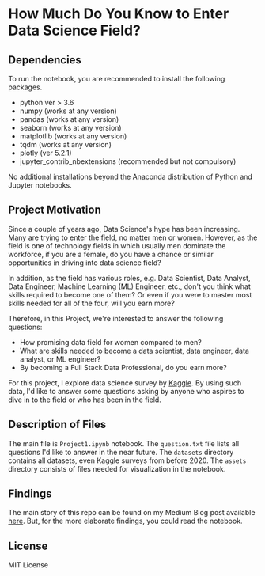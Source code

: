 # How Much Do You Know to Enter Data Science Field?

## Dependencies
To run the notebook, you are recommended to install the following packages.
- python ver > 3.6
- numpy (works at any version)
- pandas (works at any version)
- seaborn (works at any version)
- matplotlib (works at any version)
- tqdm (works at any version)
- plotly (ver 5.2.1)
- jupyter_contrib_nbextensions (recommended but not compulsory)
 
No additional installations beyond the Anaconda distribution of Python and Jupyter notebooks.

## Project Motivation
Since a couple of years ago, Data Science's hype has been increasing. Many are trying to enter the field, no matter men or women. However, as the field is one of technology fields in which usually men dominate the workforce, if you are a female, do you have a chance or similar opportunities in driving into data science field?

In addition, as the field has various roles, e.g. Data Scientist, Data Analyst, Data Engineer, Machine Learning (ML) Engineer, etc., don't you think what skills required to become one of them? Or even if you were to master most skills needed for all of the four, will you earn more?

Therefore, in this Project, we're interested to answer the following questions:
- How promising data field for women compared to men?
- What are skills needed to become a data scientist, data engineer, data analyst, or ML engineer?
- By becoming a Full Stack Data Professional, do you earn more?

For this project, I explore data science survey by [Kaggle](https://www.kaggle.com/c/kaggle-survey-2020/overview). By using such data, I'd like to answer some questions asking by anyone who aspires to dive in to the field or who has been in the field.

## Description of Files
The main file is `Project1.ipynb` notebook. The `question.txt` file lists all questions I'd like to answer in the near future. The `datasets` directory contains all datasets, even Kaggle surveys from before 2020. The `assets` directory consists of files needed for visualization in the notebook.

## Findings
The main story of this repo can be found on my Medium Blog post available [here](https://medium.com/@stephanieirvine15/how-data-will-make-you-drink-wine-differently-c59d669831a1). But, for the more elaborate findings, you could read the notebook.

## License
MIT License
